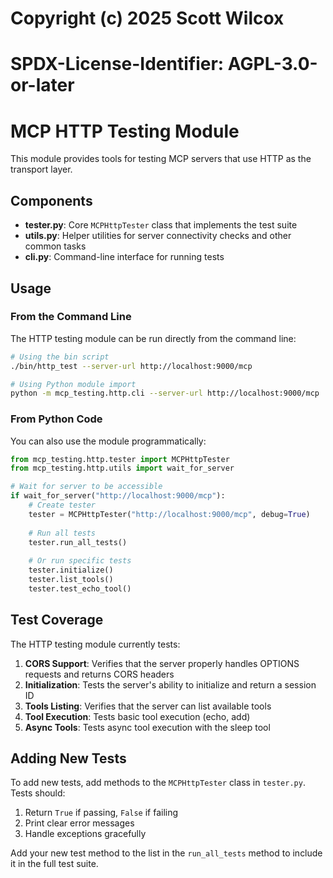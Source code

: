 # Copyright (c) 2025 Scott Wilcox
# SPDX-License-Identifier: AGPL-3.0-or-later

# MCP HTTP Testing Module

This module provides tools for testing MCP servers that use HTTP as the transport layer.

## Components

- **tester.py**: Core `MCPHttpTester` class that implements the test suite
- **utils.py**: Helper utilities for server connectivity checks and other common tasks
- **cli.py**: Command-line interface for running tests

## Usage

### From the Command Line

The HTTP testing module can be run directly from the command line:

```bash
# Using the bin script
./bin/http_test --server-url http://localhost:9000/mcp

# Using Python module import
python -m mcp_testing.http.cli --server-url http://localhost:9000/mcp
```

### From Python Code

You can also use the module programmatically:

```python
from mcp_testing.http.tester import MCPHttpTester
from mcp_testing.http.utils import wait_for_server

# Wait for server to be accessible
if wait_for_server("http://localhost:9000/mcp"):
    # Create tester
    tester = MCPHttpTester("http://localhost:9000/mcp", debug=True)
    
    # Run all tests
    tester.run_all_tests()
    
    # Or run specific tests
    tester.initialize()
    tester.list_tools()
    tester.test_echo_tool()
```

## Test Coverage

The HTTP testing module currently tests:

1. **CORS Support**: Verifies that the server properly handles OPTIONS requests and returns CORS headers
2. **Initialization**: Tests the server's ability to initialize and return a session ID
3. **Tools Listing**: Verifies that the server can list available tools
4. **Tool Execution**: Tests basic tool execution (echo, add)
5. **Async Tools**: Tests async tool execution with the sleep tool

## Adding New Tests

To add new tests, add methods to the `MCPHttpTester` class in `tester.py`. Tests should:

1. Return `True` if passing, `False` if failing
2. Print clear error messages
3. Handle exceptions gracefully

Add your new test method to the list in the `run_all_tests` method to include it in the full test suite. 